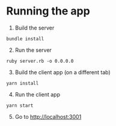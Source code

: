 # Running the app

1. Build the server

```
bundle install
```

2. Run the server

```
ruby server.rb -o 0.0.0.0
```

3. Build the client app (on a different tab)

```
yarn install
```

4. Run the client app

```
yarn start
```

5. Go to [http://localhost:3001](http://localhost:3001)
